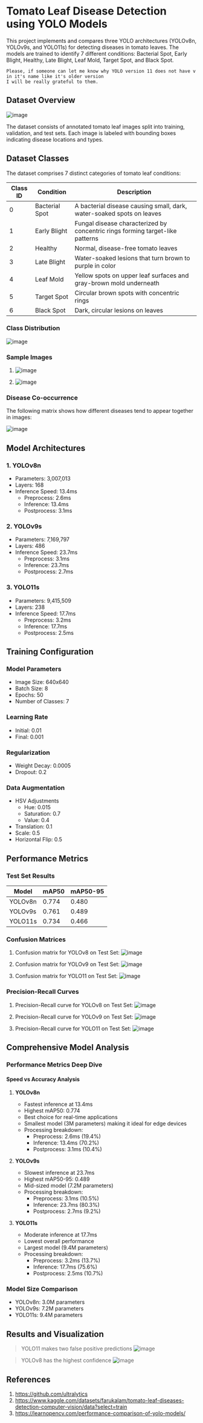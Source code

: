 # Tomato Leaf Disease Detection using YOLO Models

This project implements and compares three YOLO architectures (YOLOv8n, YOLOv9s, and YOLO11s) for detecting diseases in tomato leaves. The models are trained to identify 7 different conditions: Bacterial Spot, Early Blight, Healthy, Late Blight, Leaf Mold, Target Spot, and Black Spot.

```
Please, if someone can let me know why YOLO version 11 does not have v in it's name like it's older version
I will be really grateful to them.
```

## Dataset Overview

![image](https://github.com/user-attachments/assets/0430a3fd-41de-4b17-8d31-1cc6bca9c06d)

The dataset consists of annotated tomato leaf images split into training, validation, and test sets. Each image is labeled with bounding boxes indicating disease locations and types.

## Dataset Classes

The dataset comprises 7 distinct categories of tomato leaf conditions:

| Class ID | Condition | Description |
|----------|-----------|-------------|
| 0 | Bacterial Spot | A bacterial disease causing small, dark, water-soaked spots on leaves |
| 1 | Early Blight | Fungal disease characterized by concentric rings forming target-like patterns |
| 2 | Healthy | Normal, disease-free tomato leaves |
| 3 | Late Blight | Water-soaked lesions that turn brown to purple in color |
| 4 | Leaf Mold | Yellow spots on upper leaf surfaces and gray-brown mold underneath |
| 5 | Target Spot | Circular brown spots with concentric rings |
| 6 | Black Spot | Dark, circular lesions on leaves |

### Class Distribution

![image](https://github.com/user-attachments/assets/a999cc0d-efc3-4991-823e-459735586fec)

### Sample Images

1. ![image](https://github.com/user-attachments/assets/d382cdf5-70dc-4d29-b3b0-8e2175dd4f17)

2. ![image](https://github.com/user-attachments/assets/c927230b-e578-4ca3-8236-64fd5a11195d)

### Disease Co-occurrence

The following matrix shows how different diseases tend to appear together in images:

![image](https://github.com/user-attachments/assets/32da4dc8-9f7e-488f-9c27-c3b3c8d3382d)

## Model Architectures

### 1. YOLOv8n

- Parameters: 3,007,013
- Layers: 168
- Inference Speed: 13.4ms
  - Preprocess: 2.6ms
  - Inference: 13.4ms
  - Postprocess: 3.1ms

### 2. YOLOv9s

- Parameters: 7,169,797
- Layers: 486
- Inference Speed: 23.7ms
  - Preprocess: 3.1ms
  - Inference: 23.7ms
  - Postprocess: 2.7ms

### 3. YOLO11s

- Parameters: 9,415,509
- Layers: 238
- Inference Speed: 17.7ms
  - Preprocess: 3.2ms
  - Inference: 17.7ms
  - Postprocess: 2.5ms

## Training Configuration

### Model Parameters

- Image Size: 640x640
- Batch Size: 8
- Epochs: 50
- Number of Classes: 7

### Learning Rate

- Initial: 0.01
- Final: 0.001

### Regularization

- Weight Decay: 0.0005
- Dropout: 0.2

### Data Augmentation

- HSV Adjustments
  - Hue: 0.015
  - Saturation: 0.7
  - Value: 0.4
- Translation: 0.1
- Scale: 0.5
- Horizontal Flip: 0.5

## Performance Metrics

### Test Set Results

| Model   | mAP50 | mAP50-95 |
| ------- | ----- | -------- |
| YOLOv8n | 0.774 | 0.480    |
| YOLOv9s | 0.761 | 0.489    |
| YOLO11s | 0.734 | 0.466    |

### Confusion Matrices

1. Confusion matrix for YOLOv8 on Test Set:
![image](https://github.com/user-attachments/assets/dda003c7-6848-49bf-aa48-352ddeb8ecb2)

2. Confusion matrix for YOLOv9 on Test Set:
![image](https://github.com/user-attachments/assets/24e0bb4c-52c9-48d3-b4d6-fb761fd39be4)

3. Confusion matrix for YOLO11 on Test Set:
![image](https://github.com/user-attachments/assets/390ad727-0856-4fef-9883-661fd7430f7b)

### Precision-Recall Curves

1. Precision-Recall curve for YOLOv8 on Test Set:
![image](https://github.com/user-attachments/assets/7386ec34-4bd0-4501-8352-13e684a67164)

2. Precision-Recall curve for YOLOv9 on Test Set:
![image](https://github.com/user-attachments/assets/3b44f8d0-401a-470d-b823-5f7d4127962d)

3. Precision-Recall curve for YOLO11 on Test Set:
![image](https://github.com/user-attachments/assets/55a64467-78e2-4214-ae3f-523d033b635a)

## Comprehensive Model Analysis

### Performance Metrics Deep Dive

#### Speed vs Accuracy Analysis
1. **YOLOv8n**
   - Fastest inference at 13.4ms
   - Highest mAP50: 0.774
   - Best choice for real-time applications
   - Smallest model (3M parameters) making it ideal for edge devices
   - Processing breakdown:
     * Preprocess: 2.6ms (19.4%)
     * Inference: 13.4ms (70.2%)
     * Postprocess: 3.1ms (10.4%)

2. **YOLOv9s**
   - Slowest inference at 23.7ms
   - Highest mAP50-95: 0.489
   - Mid-sized model (7.2M parameters)
   - Processing breakdown:
     * Preprocess: 3.1ms (10.5%)
     * Inference: 23.7ms (80.3%)
     * Postprocess: 2.7ms (9.2%)

3. **YOLO11s**
   - Moderate inference at 17.7ms
   - Lowest overall performance
   - Largest model (9.4M parameters)
   - Processing breakdown:
     * Preprocess: 3.2ms (13.7%)
     * Inference: 17.7ms (75.6%)
     * Postprocess: 2.5ms (10.7%)

### Model Size Comparison

- YOLOv8n: 3.0M parameters
- YOLOv9s: 7.2M parameters
- YOLO11s: 9.4M parameters

## Results and Visualization

> YOLO11 makes two false positive predictions
![image](https://github.com/user-attachments/assets/42f0197e-c263-4e45-a674-eeb0af6860a7)

> YOLOv8 has the highest confidence
![image](https://github.com/user-attachments/assets/be052675-02f3-42fe-a6a1-b7412b25cf3f)

## References

1. https://github.com/ultralytics
2. https://www.kaggle.com/datasets/farukalam/tomato-leaf-diseases-detection-computer-vision/data?select=train
3. https://learnopencv.com/performance-comparison-of-yolo-models/
